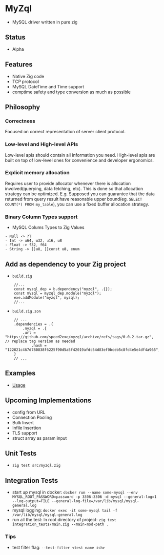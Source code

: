 # MyZql
- MySQL driver written in pure zig

## Status
- Alpha

## Features
- Native Zig code
- TCP protocol
- MySQL DateTime and Time support
- comptime safety and type conversion as much as possible

## Philosophy
### Correctness
Focused on correct representation of server client protocol.
### Low-level and High-level APIs
Low-level apis should contain all information you need.
High-level apis are built on top of low-level ones for convenience and developer ergonomics.
### Explicit memory allocation
Requires user to provide allocator whenever there is allocation involved(querying, data fetching, etc).
This is done so that allocation strategy can be optimized.
E.g. Supposed you can guarantee that the data returned from query result have reasonable upper bound(eg. `SELECT COUNT(*) FROM my_table`),
you can use a fixed buffer allocation strategy.

### Binary Column Types support
- MySQL Colums Types to Zig Values
```
- Null -> ?T
- Int -> u64, u32, u16, u8
- Float -> f32, f64
- String -> []u8, []const u8, enum
```

## Add as dependency to your Zig project
- `build.zig`
```zig
    //...
    const myzql_dep = b.dependency("myzql", .{});
    const myzql = myzql_dep.module("myzql");
    exe.addModule("myzql", myzql);
    //...
```

- `build.zig.zon`
```zon
    // ...
    .dependencies = .{
        .myzql = .{
	    .url = "https://github.com/speed2exe/myzql/archive/refs/tags/0.0.2.tar.gz", // replace tag version as needed
            .hash = "122021c467d780838f6225f90d5a5f42019afdc54d83ef0bceb5c8fd4e5e4df4a965",
	}
    // ...
```

## Examples
- [Usage](https://github.com/speed2exe/myzql-example)

## Upcoming Implementations
- config from URL
- Connection Pooling
- Bulk Insert
- Infile Insertion
- TLS support
- struct array as param input

## Unit Tests
- `zig test src/myzql.zig`

## Integration Tests
- start up mysql in docker: `docker run --name some-mysql --env MYSQL_ROOT_PASSWORD=password -p 3306:3306 -d mysql --general-log=1 --log-output=FILE --general-log-file=/var/lib/mysql/mysql-general.log`
- mysql logging: `docker exec -it some-mysql tail -f /var/lib/mysql/mysql-general.log`
- run all the test: In root directory of project: `zig test integration_tests/main.zig --main-mod-path .`

### Tips
- test filter flag: `--test-filter <test name ish>`
